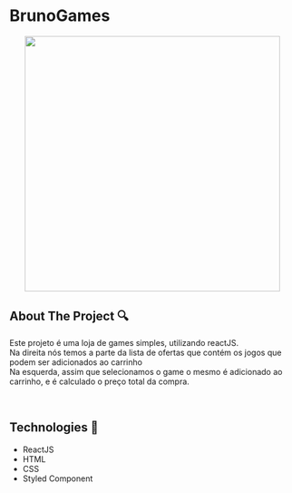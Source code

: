# BrunoGames

<p align="center">
  <img height="450" src="src/assets/toRead.me/gif2.gif" />
</p>

## About The Project :mag:
Este projeto é uma loja de games simples, utilizando reactJS. <br>
Na direita nós temos a parte da lista de ofertas que contém os jogos que podem ser adicionados ao carrinho <br>
Na esquerda, assim que selecionamos o game o mesmo é adicionado ao carrinho, e é calculado o preço total da compra.
<!-- Traduzir esta parte para o ingles -->
<br>

## Technologies :rocket:
<ul>
  <li>ReactJS</ li>
  <li>HTML</ li>  
  <li>CSS</ li>  
  <li>Styled Component</ li>  
</ ul>
